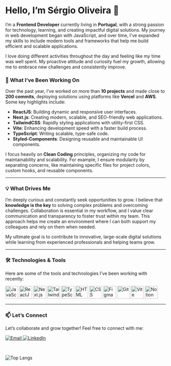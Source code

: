 # Hello, I’m Sérgio Oliveira 👋  

I’m a **Frontend Developer** currently living in **Portugal**, with a strong passion for technology, learning, and creating impactful digital solutions. My journey in web development began with JavaScript, and over time, I’ve expanded my skills to include modern tools and frameworks that help me build efficient and scalable applications.  

I love doing different activities throughout the day and feeling like my time was well spent. My proactive attitude and curiosity fuel my growth, allowing me to embrace new challenges and consistently improve.  

### 🌱 **What I’ve Been Working On**  

Over the past year, I’ve worked on more than **10 projects** and made close to **200 commits**, deploying solutions using platforms like **Vercel** and **AWS**. Some key highlights include:  

- **ReactJS**: Building dynamic and responsive user interfaces.  
- **Next.js**: Creating modern, scalable, and SEO-friendly web applications.  
- **TailwindCSS**: Rapidly styling applications with utility-first CSS.  
- **Vite**: Enhancing development speed with a faster build process.  
- **TypeScript**: Writing scalable, type-safe code.  
- **Styled-Components**: Designing reusable and maintainable UI components.  

I focus heavily on **Clean Coding** principles, organizing my code for maintainability and scalability. For example, I ensure modularity by separating concerns, like maintaining specific files for project colors, custom hooks, and reusable components.  

---

### 💡 **What Drives Me**  

I’m deeply curious and constantly seek opportunities to grow. I believe that **knowledge is the key** to solving complex problems and overcoming challenges. Collaboration is essential in my workflow, and I value clear communication and transparency to foster trust within my team. This approach helps me create an environment where I can both support my colleagues and rely on them when needed.  

My ultimate goal is to contribute to innovative, large-scale digital solutions while learning from experienced professionals and helping teams grow.  

---

### 🛠️ **Technologies & Tools**  

Here are some of the tools and technologies I’ve been working with recently:  

<p align="left"> 
  <img src="https://cdn.jsdelivr.net/gh/devicons/devicon/icons/javascript/javascript-original.svg" alt="JavaScript" width="40" height="40"/>
  <img src="https://cdn.jsdelivr.net/gh/devicons/devicon/icons/react/react-original.svg" alt="ReactJS" width="40" height="40"/>
  <img src="https://cdn.jsdelivr.net/gh/devicons/devicon/icons/nextjs/nextjs-line.svg" alt="Next.js" width="40" height="40"/>
  <img src="https://img.icons8.com/color/48/tailwindcss.png" alt="TailwindCSS" width="40" height="40"/>
  <img src="https://cdn.jsdelivr.net/gh/devicons/devicon/icons/typescript/typescript-original.svg" alt="TypeScript" width="40" height="40"/>
  <img src="https://cdn.jsdelivr.net/gh/devicons/devicon/icons/html5/html5-original.svg" alt="HTML" width="40" height="40"/> 
  <img src="https://cdn.jsdelivr.net/gh/devicons/devicon/icons/css3/css3-original-wordmark.svg" alt="CSS" width="40" height="40"/> 
  <img src="https://cdn.jsdelivr.net/gh/devicons/devicon/icons/figma/figma-original.svg" alt="Figma" width="40" height="40"/> 
  <img src="https://cdn.jsdelivr.net/gh/devicons/devicon/icons/git/git-original.svg" alt="Git" width="40" height="40"/> 
  <img src="https://cdn.jsdelivr.net/gh/devicons/devicon/icons/vite/vite-original.svg" alt="Vite" width="40" height="40"/>
  <img src="https://cdn.jsdelivr.net/gh/devicons/devicon/icons/notion/notion-original.svg" alt="Notion" width="40" height="40"/>
</p>




---

### 📫 **Let’s Connect**  

Let’s collaborate and grow together! Feel free to connect with me:  

<p> 
  <a href="mailto:sergiowallace11@hotmail.com" target="_blank">
    <img src="https://img.shields.io/badge/Email-D14836?style=for-the-badge&logo=gmail&logoColor=white" alt="Email" /> 
  </a>
  <a href="https://www.linkedin.com/in/sergioliveiira" target="_blank"> 
    <img src="https://img.shields.io/badge/LinkedIn-0077B5?style=for-the-badge&logo=linkedin&logoColor=white" alt="LinkedIn" /> 
  </a> 
</p>

</br>

![Top Langs](https://github-readme-stats.vercel.app/api/top-langs/?username=sergioscker&layout=compact&show_icons=true&theme=buefy)  
